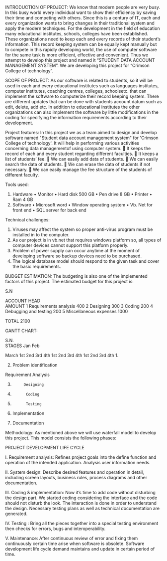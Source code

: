 INTRODUCTION OF PROJECT:
We know that modern people are very busy. In this busy world every individual want to show their efficiency by saving their time and competing with others. Since this is a century of IT, each and every organization wants to bring changes in their traditional system and apply the modern techniques.
                           For the development in the field of education many educational institutes, schools, colleges have been established. These organizations need to keep each and every records of their student’s information. This record keeping system can be equally kept manually but to compete in this rapidly developing world, the use of computer software for the same task is more efficient, effective and convenient. Thus we attempt to develop this project and named it “STUDENT DATA ACCOUNT MANAGEMENT SYSTEM”. We are developing this project for “Crimson College of technology”.















SCOPE OF PROJECT:
As our software is related to students, so it will be used in each and every educational institutes such as languages  institutes, computer institutes, coaching centres, colleges, schoolsetc. that can  implement the software to computerize their record keeping system. There are different updates that can be done with students account datum such as edit, delete, add etc. 
In addition to educational institutes the other organizations can also implement the software by little modifications in the coding for specifying the information requirements according to their development.


















Project features:
 In this project we as a team aimed to design and develop software named "Student data account management system" for 'Crimson College of technology'. It will help in performing various activities concerning data managementof using computer system. 
	It keeps the record of each and every student regarding different faculties.
	It keeps a list of students’ fee.
	We can easily add data of students.
	We can easily search the data of students.
	We can erase the data of students if not necessary.
	We can easily manage the fee structure of the students of different faculty.

















Tools used:
1)	Hardware
•	 Monitor
•	Hard disk 500 GB
•	Pen drive 8 GB
•	Printer
•	Ram 4 GB
2)	Software
•	Microsoft word
•	Window operating system
•	Vb. Net for front end
•	SQL server for back end















Technical challenges:

1. Viruses may affect the system so proper anti-virus program must be installed in to the computer.
2.  As our project is in vb.net that requires windows platform so, all types of computer devices cannot support this platform properly.
3. Problem of power supply can occur anytime at the moment of developing software so backup devices need to be purchased.
4. The logical database model should respond to the given task and cover the basic requirements.


















BUDGET ESTIMATION:
The budgeting is also one of the implemented factors of this project. The estimated budget for this project is:








S.N
	
ACCOUNT HEAD	
AMOUNT
1	Requirements analysis	400
2	Designing	300
3	Coding	200
4	Debugging and testing	200
5	Miscellaneous expenses 	               1000
	
  TOTAL	
2100
















GANTT CHART:


S.N.	
 STAGES	
Jan	
Feb
	
March
		1st	2nd	3rd	4th	1st	2nd	3rd	4th	1st	2nd	3rd	4th
1.


2.
	 Problem identification

  Requirement Analysis	

									
3.	
            Designing			
								
4.	
             Coding					
						
5.	
             Testing								
			
6.	
      Implementation										
	
7.	
      Documentation	
										


Methodology:
As mentioned above we will use waterfall model to develop this project. This model consists the following phases:

PROJECT DEVELOPMENT LIFE CYCLE

I.	Requirement analysis:
Refines project goals into the define function and operation of the intended application. Analysis user information needs.

II.	System design:
Describe desired features and operation in detail, including screen layouts, business rules, process diagrams and other documentation.

III.	Coding & implementation:
Now it’s time to add code without disturbing the design part. We started coding considering the interface and the code should not disturb the look. The interaction is done in order to understand the design. Necessary testing plans as well as technical documentation are generated.

IV.	Testing :
Bring all the pieces together into a special testing environment then checks for                                           errors, bugs and interoperability.

V.	Maintenance:
After continuous review of error and fixing them continuously certain time arise when software is obsolete. Software development life cycle demand maintains and update in certain period of time.








